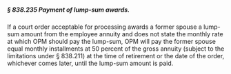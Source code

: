 ##### § 838.235 Payment of lump-sum awards. #####

If a court order acceptable for processing awards a former spouse a lump-sum amount from the employee annuity and does not state the monthly rate at which OPM should pay the lump-sum, OPM will pay the former spouse equal monthly installments at 50 percent of the gross annuity (subject to the limitations under § 838.211) at the time of retirement or the date of the order, whichever comes later, until the lump-sum amount is paid.
